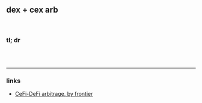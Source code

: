 ## dex + cex arb


<br>

### tl; dr


<br>

<br>

---

### links

* [CeFi-DeFi arbitrage, by frontier](https://frontier.tech/a-new-game-in-town#9611e39cc63745a489278d09a475600c)
